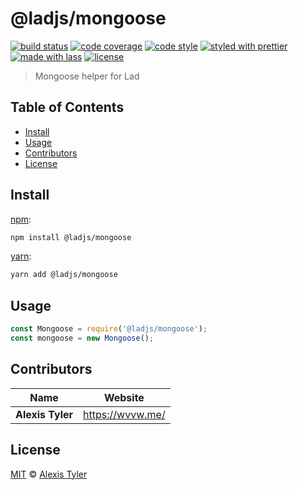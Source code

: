 # @ladjs/mongoose

[![build status](https://img.shields.io/travis/ladjs/mongoose.svg)](https://travis-ci.org/ladjs/mongoose)
[![code coverage](https://img.shields.io/codecov/c/github/ladjs/mongoose.svg)](https://codecov.io/gh/ladjs/mongoose)
[![code style](https://img.shields.io/badge/code_style-XO-5ed9c7.svg)](https://github.com/sindresorhus/xo)
[![styled with prettier](https://img.shields.io/badge/styled_with-prettier-ff69b4.svg)](https://github.com/prettier/prettier)
[![made with lass](https://img.shields.io/badge/made_with-lass-95CC28.svg)](https://github.com/lassjs/lass)
[![license](https://img.shields.io/github/license/ladjs/@ladjs/mongoose.svg)](<>)

> Mongoose helper for Lad


## Table of Contents

* [Install](#install)
* [Usage](#usage)
* [Contributors](#contributors)
* [License](#license)


## Install

[npm][]:

```sh
npm install @ladjs/mongoose
```

[yarn][]:

```sh
yarn add @ladjs/mongoose
```


## Usage

```js
const Mongoose = require('@ladjs/mongoose');
const mongoose = new Mongoose();
```


## Contributors

| Name             | Website            |
| ---------------- | ------------------ |
| **Alexis Tyler** | <https://wvvw.me/> |


## License

[MIT](LICENSE) © [Alexis Tyler](https://wvvw.me/)


##

[npm]: https://www.npmjs.com/

[yarn]: https://yarnpkg.com/
